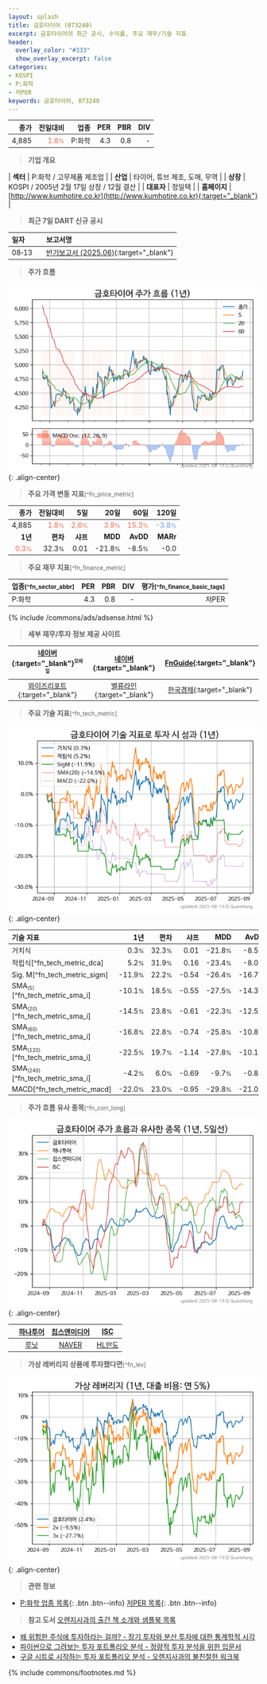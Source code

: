 ```yaml
---
layout: splash
title: 금호타이어 (073240)
excerpt: 금호타이어의 최근 공시, 수익률, 주요 재무/기술 지표
header:
  overlay_color: "#333"
  show_overlay_excerpt: false
categories:
- KOSPI
- P:화학
- 저PER
keywords: 금호타이어, 073240
---
```


| **종가** | **전일대비** | **업종** | **PER** | **PBR** | **DIV** |
| -------: | -----------: | -------: | ------: | ------: | ------: |
| 4,885 | <span style="color: tomato">1.8<small>%</small></span> | P:화학 | 4.3 | 0.8 | - |

<!-- more -->


> **기업 개요**<a id="company"></a>

| <span style="white-space:nowrap;">**섹터**</span> | P:화학 / 고무제품 제조업 |
| <span style="white-space:nowrap;">**산업**</span> | 타이어, 튜브 제조, 도매, 무역 |
| <span style="white-space:nowrap;">**상장**</span> | KOSPI / 2005년 2월 17일 상장 / 12월 결산 |
| <span style="white-space:nowrap;">**대표자**</span> | 정일택 |
| <span style="white-space:nowrap;">**홈페이지**</span> | [http://www.kumhotire.co.kr](http://www.kumhotire.co.kr){:target="_blank"} |


> **최근 7일 DART 신규 공시**<a id="dart"></a>

| **일자** |      | **보고서명** |
| :------- | :--- | :----------- |
| 08&#x2011;13 | | [반기보고서 (2025.06)](https://dart.fss.or.kr/dsaf001/main.do?rcpNo=20250813001498){:target="_blank"} |


> **주가 흐름**<a id="price"></a>

![073240](/stock/images/073240.png){: .align-center}


> **주요 가격 변동 지표**<small>[^fn_price_metric]</small>

| **종가** | **전일대비** | **5일** | **20일** | **60일** | **120일** |
| -------: | -----------: | ------: | -------: | -------: | --------: |
| 4,885 | <span style="color: tomato">1.8<small>%</small></span> | <span style="color: tomato">2.6<small>%</small></span> | <span style="color: tomato">3.9<small>%</small></span> | <span style="color: tomato">15.3<small>%</small></span> | <span style="color: cornflowerblue">-3.8<small>%</small></span> |
| **1년** | **편차** | **샤프** | **MDD** | **AvDD** | **MARr** |
| <span style="color: tomato">0.3<small>%</small></span> | 32.3<small>%</small> | 0.01 | -21.8<small>%</small> | -8.5<small>%</small> | -0.0 |


> **주요 재무 지표**<small>[^fn_finance_metric]</small>

| **업종**<small>[^fn_sector_abbr]</small> | **PER** | **PBR** | **DIV** | **평가**<small>[^fn_finance_basic_tags]</small> |
| :--------------------------------------- | ------: | ------: | ------: | ----------------------------------------------: |
| P:화학 | 4.3 | 0.8 | - | 저PER |



{% include /commons/ads/adsense.html %}

> **세부 재무/투자 정보 제공 사이트**

| [네이버](https://m.stock.naver.com/domestic/stock/073240/finance/summary){:target="_blank"}<sup><small>모바일</small></sup> | [네이버](https://finance.naver.com/item/coinfo.naver?code=073240){:target="_blank"} | [FnGuide](https://comp.fnguide.com/SVO2/ASP/SVD_Invest.asp?gicode=A073240&MenuYn=Y){:target="_blank"} |
| :---: | :---: | :---: |
| [와이즈리포트](https://comp.wisereport.co.kr/company/c1040001.aspx?cmp_cd=073240){:target="_blank"} | [밸류라인](https://www.valueline.co.kr/finance/summary/073240){:target="_blank"} | [한국경제](https://markets.hankyung.com/stock/073240/financial-summary){:target="_blank"} |


> **주요 기술 지표**<small>[^fn_tech_metric]</small>


![073240](/stock/images/073240_tech.png){: .align-center}

| **기술 지표** | **1년** | **편차** | **샤프** | **MDD** | **AvDD** |
| :------------ | ------: | -----------: | -------: | ------: | -------: |
| 거치식 | 0.3<small>%</small> | 32.3<small>%</small> | 0.01 | -21.8<small>%</small> | -8.5<small>%</small> |
| 적립식[^fn_tech_metric_dca] | 5.2<small>%</small> | 31.9<small>%</small> | 0.16 | -23.4<small>%</small> | -8.0<small>%</small> |
| Sig. M[^fn_tech_metric_sigm] | -11.9<small>%</small> | 22.2<small>%</small> | -0.54 | -26.4<small>%</small> | -16.7<small>%</small> |
| SMA<small><sub>(5)</sub></small>[^fn_tech_metric_sma_i] | -10.1<small>%</small> | 18.5<small>%</small> | -0.55 | -27.5<small>%</small> | -14.3<small>%</small> |
| SMA<small><sub>(20)</sub></small>[^fn_tech_metric_sma_i] | -14.5<small>%</small> | 23.8<small>%</small> | -0.61 | -22.3<small>%</small> | -12.5<small>%</small> |
| SMA<small><sub>(60)</sub></small>[^fn_tech_metric_sma_i] | -16.8<small>%</small> | 22.8<small>%</small> | -0.74 | -25.8<small>%</small> | -10.8<small>%</small> |
| SMA<small><sub>(120)</sub></small>[^fn_tech_metric_sma_i] | -22.5<small>%</small> | 19.7<small>%</small> | -1.14 | -27.8<small>%</small> | -10.1<small>%</small> |
| SMA<small><sub>(240)</sub></small>[^fn_tech_metric_sma_i] | -4.2<small>%</small> | 6.0<small>%</small> | -0.69 | -9.7<small>%</small> | -0.8<small>%</small> |
| MACD[^fn_tech_metric_macd] | -22.0<small>%</small> | 23.0<small>%</small> | -0.95 | -29.8<small>%</small> | -21.0<small>%</small> |


> **주가 흐름 유사 종목**<a id="corr"></a><small>[^fn_corr_long]</small>

![073240](/stock/images/073240_corr.png){: .align-center}

|       | [하나투어](/039130/) | [칩스앤미디어](/094360/) | [ISC](/095340/) |
| :---: | :------------------------------------: | :------------------------------------: | :------------------------------------: |
|       | [루닛](/328130/) | [NAVER](/035420/) | [HL만도](/204320/) |


> **가상 레버리지 상품에 투자했다면**<a id="2x"></a><small>[^fn_lev]</small>

![073240](/stock/images/073240_2x.png){: .align-center}


> **관련 정보**

- [P:화학 업종 목록](/stats/sector/kospi_업종_화학_종목/){: .btn .btn--info} [저PER 목록](/fn/fn_low_per/){: .btn .btn--info}

> **참고 도서** [오렌지사과의 출간 책 소개와 샘플북 목록](https://kongdori.tistory.com/691)

- [왜 위험한 주식에 투자하라는 걸까? - 장기 투자와 분산 투자에 대한 통계학적 시각](https://kongdori.tistory.com/421)
- [파이썬으로 그려보는 투자 포트폴리오 분석  - 정량적 투자 분석을 위한 입문서](https://kongdori.tistory.com/643)
- [구글 시트로 시작하는 투자 포트폴리오 분석 - 오렌지사과의 불친절한 워크북](https://kongdori.tistory.com/449)


{% include commons/footnotes.md %}
